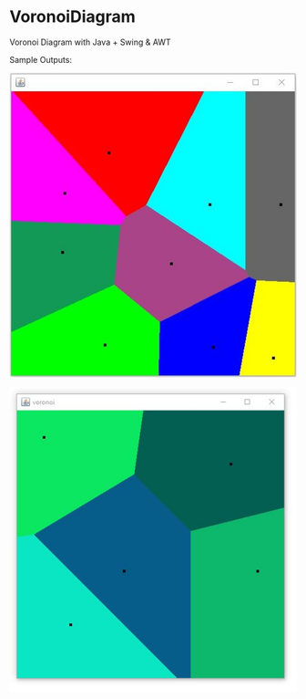 # VoronoiDiagram
Voronoi Diagram with Java + Swing &amp; AWT

Sample Outputs:

![out1](https://github.com/SabaFathi/VoronoiDiagram/blob/main/implementation1/out_sample.JPG?raw=true)

![out2](https://github.com/SabaFathi/VoronoiDiagram/blob/main/implementation2/out_sample.JPG?raw=true)
